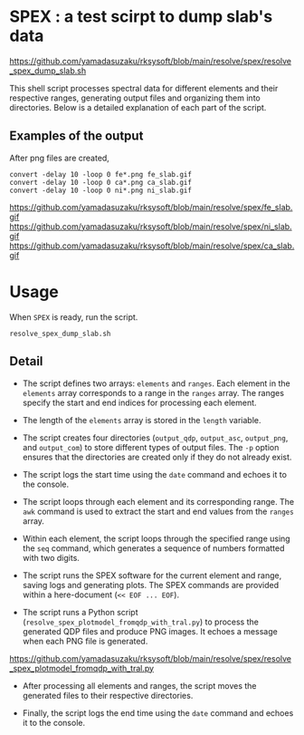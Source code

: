 # SPEX : a test scirpt to dump slab's data

https://github.com/yamadasuzaku/rksysoft/blob/main/resolve/spex/resolve_spex_dump_slab.sh

This shell script processes spectral data for different elements and their respective ranges, generating output files and organizing them into directories. Below is a detailed explanation of each part of the script.

## Examples of the output 

After png files are created, 

``` bash:
convert -delay 10 -loop 0 fe*.png fe_slab.gif
convert -delay 10 -loop 0 ca*.png ca_slab.gif
convert -delay 10 -loop 0 ni*.png ni_slab.gif
```

https://github.com/yamadasuzaku/rksysoft/blob/main/resolve/spex/fe_slab.gif
https://github.com/yamadasuzaku/rksysoft/blob/main/resolve/spex/ni_slab.gif
https://github.com/yamadasuzaku/rksysoft/blob/main/resolve/spex/ca_slab.gif

# Usage 

When `SPEX` is ready, run the script. 

``` bash:
resolve_spex_dump_slab.sh
```

## Detail 

- The script defines two arrays: `elements` and `ranges`. Each element in the `elements` array corresponds to a range in the `ranges` array. The ranges specify the start and end indices for processing each element.

- The length of the `elements` array is stored in the `length` variable.

- The script creates four directories (`output_qdp`, `output_asc`, `output_png`, and `output_com`) to store different types of output files. The `-p` option ensures that the directories are created only if they do not already exist.

- The script logs the start time using the `date` command and echoes it to the console.

- The script loops through each element and its corresponding range. The `awk` command is used to extract the start and end values from the `ranges` array.

- Within each element, the script loops through the specified range using the `seq` command, which generates a sequence of numbers formatted with two digits.

- The script runs the SPEX software for the current element and range, saving logs and generating plots. The SPEX commands are provided within a here-document (`<< EOF ... EOF`).

- The script runs a Python script (`resolve_spex_plotmodel_fromqdp_with_tral.py`) to process the generated QDP files and produce PNG images. It echoes a message when each PNG file is generated.

https://github.com/yamadasuzaku/rksysoft/blob/main/resolve/spex/resolve_spex_plotmodel_fromqdp_with_tral.py

- After processing all elements and ranges, the script moves the generated files to their respective directories.

- Finally, the script logs the end time using the `date` command and echoes it to the console.

